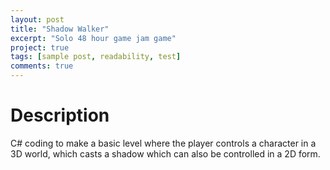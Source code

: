 ```yaml
---
layout: post
title: "Shadow Walker"
excerpt: "Solo 48 hour game jam game"
project: true
tags: [sample post, readability, test]
comments: true
---
```


# Description

C# coding to make a basic level where the player controls a character in a 3D world, which casts a shadow which can also be controlled in a 2D form.
